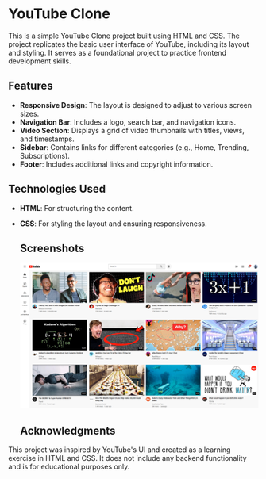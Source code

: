 # YouTube Clone

This is a simple YouTube Clone project built using HTML and CSS. The project replicates the basic user interface of YouTube, including its layout and styling. It serves as a foundational project to practice frontend development skills.

## Features

- **Responsive Design**: The layout is designed to adjust to various screen sizes.
- **Navigation Bar**: Includes a logo, search bar, and navigation icons.
- **Video Section**: Displays a grid of video thumbnails with titles, views, and timestamps.
- **Sidebar**: Contains links for different categories (e.g., Home, Trending, Subscriptions).
- **Footer**: Includes additional links and copyright information.

## Technologies Used

- **HTML**: For structuring the content.
- **CSS**: For styling the layout and ensuring responsiveness.

  ## Screenshots

  ![alt text](YT-Clone-ss.png)

  ## Acknowledgments

This project was inspired by YouTube's UI and created as a learning exercise in HTML and CSS. It does not include any backend functionality and is for educational purposes only.
